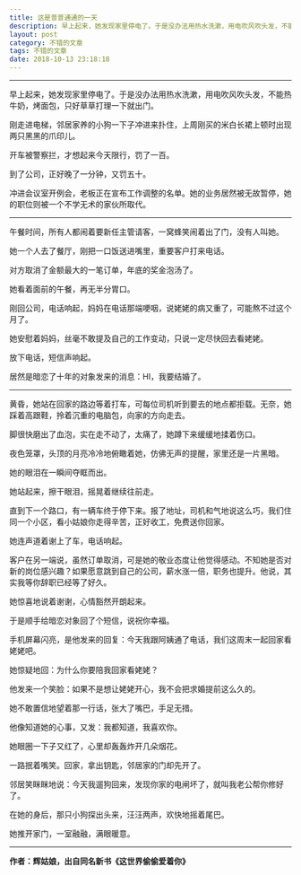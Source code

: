 ```yaml
---
title: 这是普普通通的一天
description: 早上起来，她发现家里停电了。于是没办法用热水洗漱，用电吹风吹头发，不能热牛奶，烤面包，只好草草打理一下就出门。刚走进电梯.....
layout: post
category: 不错的文章
tags: 不错的文章
date: 2018-10-13 23:18:18
---
```


-----

早上起来，她发现家里停电了。于是没办法用热水洗漱，用电吹风吹头发，不能热牛奶，烤面包，只好草草打理一下就出门。

刚走进电梯，邻居家养的小狗一下子冲进来扑住，上周刚买的米白长裙上顿时出现两只黑黑的爪印儿。

开车被警察拦，才想起来今天限行，罚了一百。

到了公司，正好晚了一分钟，又罚五十。

冲进会议室开例会，老板正在宣布工作调整的名单。她的业务居然被无故暂停，她的职位则被一个不学无术的家伙所取代。

-----

午餐时间，所有人都闹着要新任主管请客，一窝蜂笑闹着出了门，没有人叫她。

她一个人去了餐厅，刚把一口饭送进嘴里，重要客户打来电话。

对方取消了金额最大的一笔订单，年底的奖金泡汤了。

她看着面前的午餐，再无半分胃口。

刚回公司，电话响起，妈妈在电话那端哽咽，说姥姥的病又重了，可能熬不过这个月了。

她安慰着妈妈，丝毫不敢提及自己的工作变动，只说一定尽快回去看姥姥。

放下电话，短信声响起。

居然是暗恋了十年的对象发来的消息：HI，我要结婚了。

-----

黄昏，她站在回家的路边等着打车，可每位司机听到要去的地点都拒载。无奈，她踩着高跟鞋，拎着沉重的电脑包，向家的方向走去。

脚很快磨出了血泡，实在走不动了，太痛了，她蹲下来缓缓地揉着伤口。

夜色笼罩，头顶的月亮冷冷地俯瞰着她，仿佛无声的提醒，家里还是一片黑暗。

她的眼泪在一瞬间夺眶而出。

她站起来，擦干眼泪，摇晃着继续往前走。

直到下一个路口，有一辆车终于停下来。报了地址，司机和气地说这么巧，我们住同一个小区，看小姑娘你走得辛苦，正好收工，免费送你回家。

她连声道着谢上了车，电话响起。

客户在另一端说，虽然订单取消，可是她的敬业态度让他觉得感动。不知她是否对新的岗位感兴趣？如果愿意跳到自己的公司，薪水涨一倍，职务也提升。他说，其实我等你辞职已经等了好久。

她惊喜地说着谢谢，心情豁然开朗起来。

于是顺手给暗恋对象回了个短信，说祝你幸福。

手机屏幕闪亮，是他发来的回复：今天我跟阿姨通了电话，我们这周末一起回家看姥姥吧。

她惊疑地回：为什么你要陪我回家看姥姥？

他发来一个笑脸：如果不是想让姥姥开心，我不会把求婚提前这么久的。

她不敢置信地望着那一行话，张大了嘴巴，手足无措。

他像知道她的心事，又发：我都知道，我喜欢你。

她眼圈一下子又红了，心里却轰轰炸开几朵烟花。

一路抿着嘴笑。回家，拿出钥匙，邻居家的门却先开了。

邻居笑眯眯地说：今天我遛狗回来，发现你家的电闸坏了，就叫我老公帮你修好了。

在她的身后，那只小狗探出头来，汪汪两声，欢快地摇着尾巴。

她推开家门，一室融融，满眼暖意。

-----

**作者：辉姑娘，出自同名新书《这世界偷偷爱着你》**